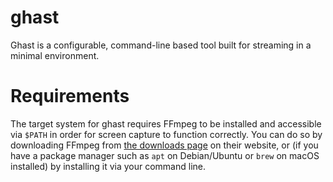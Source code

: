 # ghast

Ghast is a configurable, command-line based tool built for streaming in a minimal environment.

# Requirements

The target system for ghast requires FFmpeg to be installed and accessible via ``$PATH`` in order for screen capture to function correctly.
You can do so by downloading FFmpeg from [the downloads page](https://ffmpeg.org/download.html "You can tip them too!") on their website, or (if you have a package manager such as ``apt`` on Debian/Ubuntu or ``brew`` on macOS installed) by installing it via your command line. 